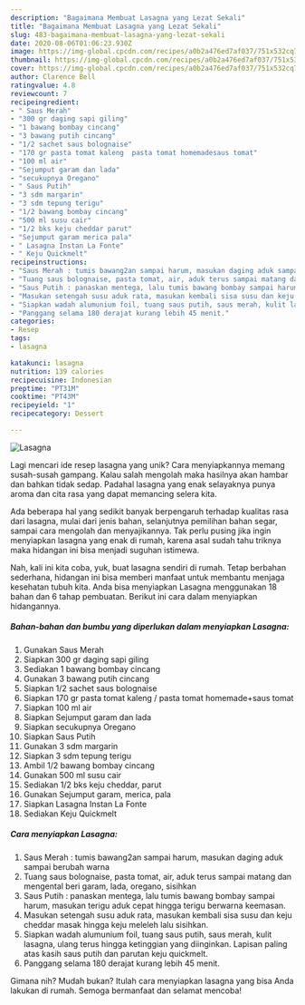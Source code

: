 ```yaml
---
description: "Bagaimana Membuat Lasagna yang Lezat Sekali"
title: "Bagaimana Membuat Lasagna yang Lezat Sekali"
slug: 483-bagaimana-membuat-lasagna-yang-lezat-sekali
date: 2020-08-06T01:06:23.930Z
image: https://img-global.cpcdn.com/recipes/a0b2a476ed7af037/751x532cq70/lasagna-foto-resep-utama.jpg
thumbnail: https://img-global.cpcdn.com/recipes/a0b2a476ed7af037/751x532cq70/lasagna-foto-resep-utama.jpg
cover: https://img-global.cpcdn.com/recipes/a0b2a476ed7af037/751x532cq70/lasagna-foto-resep-utama.jpg
author: Clarence Bell
ratingvalue: 4.8
reviewcount: 7
recipeingredient:
- " Saus Merah"
- "300 gr daging sapi giling"
- "1 bawang bombay cincang"
- "3 bawang putih cincang"
- "1/2 sachet saus bolognaise"
- "170 gr pasta tomat kaleng  pasta tomat homemadesaus tomat"
- "100 ml air"
- "Sejumput garam dan lada"
- "secukupnya Oregano"
- " Saus Putih"
- "3 sdm margarin"
- "3 sdm tepung terigu"
- "1/2 bawang bombay cincang"
- "500 ml susu cair"
- "1/2 bks keju cheddar parut"
- "Sejumput garam merica pala"
- " Lasagna Instan La Fonte"
- " Keju Quickmelt"
recipeinstructions:
- "Saus Merah : tumis bawang2an sampai harum, masukan daging aduk sampai berubah warna"
- "Tuang saus bolognaise, pasta tomat, air, aduk terus sampai matang dan mengental beri garam, lada, oregano, sisihkan"
- "Saus Putih : panaskan mentega, lalu tumis bawang bombay sampai harum, masukan terigu aduk cepat hingga terigu berwarna keemasan."
- "Masukan setengah susu aduk rata, masukan kembali sisa susu dan keju cheddar masak hingga keju meleleh lalu sisihkan."
- "Siapkan wadah alumunium foil, tuang saus putih, saus merah, kulit lasagna, ulang terus hingga ketinggian yang diinginkan. Lapisan paling atas kasih saus putih dan parutan keju quickmelt."
- "Panggang selama 180 derajat kurang lebih 45 menit."
categories:
- Resep
tags:
- lasagna

katakunci: lasagna 
nutrition: 139 calories
recipecuisine: Indonesian
preptime: "PT31M"
cooktime: "PT43M"
recipeyield: "1"
recipecategory: Dessert

---
```



![Lasagna](https://img-global.cpcdn.com/recipes/a0b2a476ed7af037/751x532cq70/lasagna-foto-resep-utama.jpg)

Lagi mencari ide resep lasagna yang unik? Cara menyiapkannya memang susah-susah gampang. Kalau salah mengolah maka hasilnya akan hambar dan bahkan tidak sedap. Padahal lasagna yang enak selayaknya punya aroma dan cita rasa yang dapat memancing selera kita.

Ada beberapa hal yang sedikit banyak berpengaruh terhadap kualitas rasa dari lasagna, mulai dari jenis bahan, selanjutnya pemilihan bahan segar, sampai cara mengolah dan menyajikannya. Tak perlu pusing jika ingin menyiapkan lasagna yang enak di rumah, karena asal sudah tahu triknya maka hidangan ini bisa menjadi suguhan istimewa.




Nah, kali ini kita coba, yuk, buat lasagna sendiri di rumah. Tetap berbahan sederhana, hidangan ini bisa memberi manfaat untuk membantu menjaga kesehatan tubuh kita. Anda bisa menyiapkan Lasagna menggunakan 18 bahan dan 6 tahap pembuatan. Berikut ini cara dalam menyiapkan hidangannya.

<!--inarticleads1-->

##### Bahan-bahan dan bumbu yang diperlukan dalam menyiapkan Lasagna:

1. Gunakan  Saus Merah
1. Siapkan 300 gr daging sapi giling
1. Sediakan 1 bawang bombay cincang
1. Gunakan 3 bawang putih cincang
1. Siapkan 1/2 sachet saus bolognaise
1. Siapkan 170 gr pasta tomat kaleng / pasta tomat homemade+saus tomat
1. Siapkan 100 ml air
1. Siapkan Sejumput garam dan lada
1. Siapkan secukupnya Oregano
1. Siapkan  Saus Putih
1. Gunakan 3 sdm margarin
1. Siapkan 3 sdm tepung terigu
1. Ambil 1/2 bawang bombay cincang
1. Gunakan 500 ml susu cair
1. Sediakan 1/2 bks keju cheddar, parut
1. Gunakan Sejumput garam, merica, pala
1. Siapkan  Lasagna Instan La Fonte
1. Sediakan  Keju Quickmelt




<!--inarticleads2-->

##### Cara menyiapkan Lasagna:

1. Saus Merah : tumis bawang2an sampai harum, masukan daging aduk sampai berubah warna
1. Tuang saus bolognaise, pasta tomat, air, aduk terus sampai matang dan mengental beri garam, lada, oregano, sisihkan
1. Saus Putih : panaskan mentega, lalu tumis bawang bombay sampai harum, masukan terigu aduk cepat hingga terigu berwarna keemasan.
1. Masukan setengah susu aduk rata, masukan kembali sisa susu dan keju cheddar masak hingga keju meleleh lalu sisihkan.
1. Siapkan wadah alumunium foil, tuang saus putih, saus merah, kulit lasagna, ulang terus hingga ketinggian yang diinginkan. Lapisan paling atas kasih saus putih dan parutan keju quickmelt.
1. Panggang selama 180 derajat kurang lebih 45 menit.




Gimana nih? Mudah bukan? Itulah cara menyiapkan lasagna yang bisa Anda lakukan di rumah. Semoga bermanfaat dan selamat mencoba!
